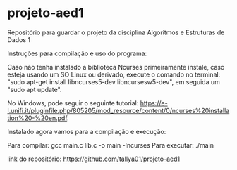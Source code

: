 # projeto-aed1
Repositório para guardar o projeto da disciplina Algoritmos e Estruturas de Dados 1

Instruções para compilação e uso do programa:

Caso não tenha instalado a biblioteca Ncurses primeiramente instale, caso esteja usando um SO
Linux ou derivado, execute o comando no terminal: "sudo apt-get install libncurses5-dev libncursesw5-dev", em seguida um "sudo apt update".

No Windows, pode seguir o seguinte tutorial: https://e-l.unifi.it/pluginfile.php/805205/mod_resource/content/0/ncurses%20installation%20-%20en.pdf.

Instalado agora vamos para a compilação e execução:

Para compilar: gcc main.c lib.c -o main -lncurses
Para executar: ./main

link do repositório: https://github.com/tallya01/projeto-aed1